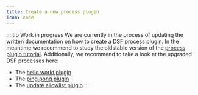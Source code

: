 ```yaml
---
title: Create a new process plugin
icon: code
---
```

::: tip Work in progress
We are currently in the process of updating the written documentation on how to create a DSF process plugin. In the meantime we recommend to study the oldstable version of the [process plugin tutorial](/oldstable/tutorial/). Additionally, we recommend to take a look at the upgraded DSF processes here:
- The [hello world plugin](https://github.com/datasharingframework/dsf-process-hello-world)
- The [ping pong plugin](https://github.com/datasharingframework/dsf-process-ping-pong)
- The [update allowlist plugin](https://github.com/datasharingframework/dsf-process-allow-list)
:::